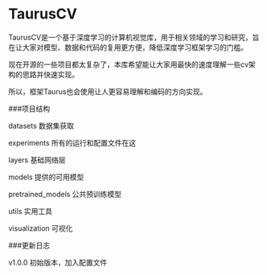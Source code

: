 # TaurusCV

TaurusCV是一个基于深度学习的计算机视觉库，用于相关领域的学习和研究，旨在让大家对模型、数据和代码的复用更方便，降低深度学习框架学习的门槛。

现在开源的一些项目都太复杂了，本库希望能让大家用最快的速度理解一些cv架构的思路并快速实现。

所以，框架Taurus也会使用让人更容易理解和编码的方向实现。

###项目结构

datasets 数据集获取

experiments 所有的运行和配置文件在这

layers 基础网络层

models 提供的可用模型

pretrained_models 公共预训练模型

utils 实用工具

visualization 可视化

###更新日志

v1.0.0 初始版本，加入配置文件

